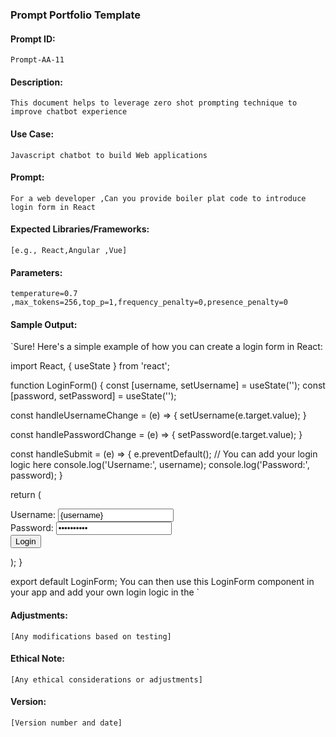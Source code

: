 
### Prompt Portfolio Template

#### Prompt ID:
`Prompt-AA-11`

#### Description:
`This document helps to leverage zero shot prompting technique to improve chatbot experience`

#### Use Case:
`Javascript chatbot to build Web applications`

#### Prompt:
`
 For a web developer ,Can you provide boiler plat code to introduce login form in React
`

#### Expected Libraries/Frameworks:
`[e.g., React,Angular ,Vue]`

#### Parameters:
`temperature=0.7 ,max_tokens=256,top_p=1,frequency_penalty=0,presence_penalty=0`

#### Sample Output:
`Sure! Here's a simple example of how you can create a login form in React:

import React, { useState } from 'react';

function LoginForm() {
  const [username, setUsername] = useState('');
  const [password, setPassword] = useState('');

  const handleUsernameChange = (e) => {
    setUsername(e.target.value);
  }

  const handlePasswordChange = (e) => {
    setPassword(e.target.value);
  }

  const handleSubmit = (e) => {
    e.preventDefault();
    // You can add your login logic here
    console.log('Username:', username);
    console.log('Password:', password);
  }

  return (
    <form onSubmit={handleSubmit}>
      <div>
        <label>Username:</label>
        <input type="text" value={username} onChange={handleUsernameChange} />
      </div>
      <div>
        <label>Password:</label>
        <input type="password" value={password} onChange={handlePasswordChange} />
      </div>
      <button type="submit">Login</button>
    </form>
  );
}

export default LoginForm;
You can then use this LoginForm component in your app and add your own login logic in the
`

#### Adjustments:
`[Any modifications based on testing]`

#### Ethical Note:
`[Any ethical considerations or adjustments]`

#### Version:
`[Version number and date]`
